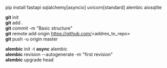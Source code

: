 pip install fastapi sqlalchemy[asyncio] uvicorn[standard] alembic aiosqlite

**git** init  
**git** add .  
**git** commit -m "Basic structure"  
**git** remote add origin https://github.com/<addres_to_repo>  
**git** push -u origin master

**alembic** init -t **async** alembic  
**alembic** revision --autogenerate -m "first revision"  
**alembic** upgrade head  
